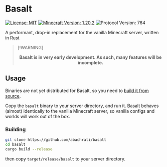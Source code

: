 # Basalt
[![License: MIT](https://img.shields.io/badge/License-MIT-darkgoldenrod.svg)](https://opensource.org/licenses/MIT) [![Minecraft Version: 1.20.2](https://img.shields.io/badge/Minecraft_Version-1.20.2-steelblue)](https://minecraft.wiki/w/Java_Edition_1.20.2) ![Protocol Version: 764](https://img.shields.io/badge/Protocol_Version-764-seagreen)

A performant, drop-in replacement for the vanilla Minecraft server, written in Rust

> [!WARNING] <p align="center"><strong>Basalt is in very early development. As such, many features will be incomplete.</strong></p>

## Usage
Binaries are not yet distributed for Basalt, so you need to [build it from source](#Building).

Copy the `basalt` binary to your server directory, and run it. Basalt behaves (almost) identically
to the vanilla Minecraft server, so vanilla configs and worlds will work out of the box.

### Building
```sh
git clone https://github.com/abachrati/basalt
cd basalt
cargo build --release
```
then copy `target/release/basalt` to your server directory.
